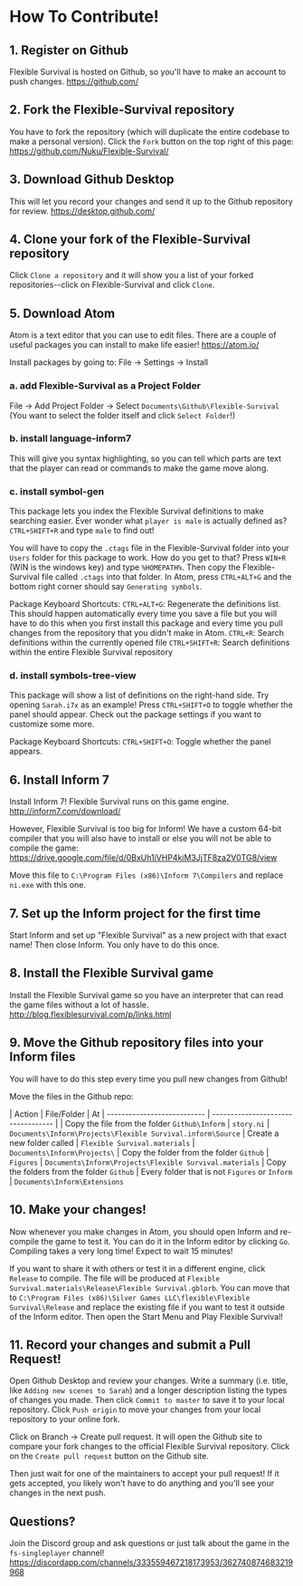 # How To Contribute!

## 1. Register on Github
Flexible Survival is hosted on Github, so you'll have to make an account to push changes.
https://github.com/

## 2. Fork the Flexible-Survival repository
You have to fork the repository (which will duplicate the entire codebase to make a personal version). Click the `Fork` button on the top right of this page:
https://github.com/Nuku/Flexible-Survival/

## 3. Download Github Desktop
This will let you record your changes and send it up to the Github repository for review.
https://desktop.github.com/

## 4. Clone your fork of the Flexible-Survival repository
Click `Clone a repository` and it will show you a list of your forked repositories--click on Flexible-Survival and click `Clone`.

## 5. Download Atom
Atom is a text editor that you can use to edit files. There are a couple of useful packages you can install to make life easier!
https://atom.io/

Install packages by going to: File -> Settings -> Install

### a. add Flexible-Survival as a Project Folder
File -> Add Project Folder -> Select `Documents\Github\Flexible-Survival` (You want to select the folder itself and click `Select Folder`!)

### b. install language-inform7
This will give you syntax highlighting, so you can tell which parts are text that the player can read or commands to make the game move along.

### c. install symbol-gen
This package lets you index the Flexible Survival definitions to make searching easier. Ever wonder what `player is male` is actually defined as? `CTRL+SHIFT+R` and type `male` to find out!

You will have to copy the `.ctags` file in the Flexible-Survival folder into your `Users` folder for this package to work. How do you get to that? Press `WIN+R` (WIN is the windows key) and type `%HOMEPATH%`. Then copy the Flexible-Survival file called `.ctags` into that folder. In Atom, press `CTRL+ALT+G` and the bottom right corner should say `Generating symbols`.

Package Keyboard Shortcuts:
`CTRL+ALT+G`: Regenerate the definitions list. This should happen automatically every time you save a file but you will have to do this when you first install this package and every time you pull changes from the repository that you didn't make in Atom.
`CTRL+R`: Search definitions within the currently opened file
`CTRL+SHIFT+R`: Search definitions within the entire Flexible Survival repository

### d. install symbols-tree-view
This package will show a list of definitions on the right-hand side. Try opening `Sarah.i7x` as an example! Press `CTRL+SHIFT+O` to toggle whether the panel should appear. Check out the package settings if you want to customize some more.

Package Keyboard Shortcuts:
`CTRL+SHIFT+O`: Toggle whether the panel appears.

## 6. Install Inform 7
Install Inform 7! Flexible Survival runs on this game engine.
http://inform7.com/download/

However, Flexible Survival is too big for Inform! We have a custom 64-bit compiler that you will also have to install or else you will not be able to compile the game:
https://drive.google.com/file/d/0BxUh1iVHP4kiM3JjTF8za2V0TG8/view

Move this file to `C:\Program Files (x86)\Inform 7\Compilers` and replace `ni.exe` with this one.

## 7. Set up the Inform project for the first time
Start Inform and set up "Flexible Survival" as a new project with that exact name! Then close Inform. You only have to do this once.

## 8. Install the Flexible Survival game
Install the Flexible Survival game so you have an interpreter that can read the game files without a lot of hassle.
http://blog.flexiblesurvival.com/p/links.html

## 9. Move the Github repository files into your Inform files
You will have to do this step every time you pull new changes from Github!

Move the files in the Github repo:

| Action                      | File/Folder                        | At
| --------------------------- | ---------------------------------- |
| Copy the file from the folder `Github\Inform` | `story.ni` | `Documents\Inform\Projects\Flexible Survival.inform\Source`
| Create a new folder called  | `Flexible Survival.materials` | `Documents\Inform\Projects\`
| Copy the folder from the folder `Github` | `Figures` | `Documents\Inform\Projects\Flexible Survival.materials`
| Copy the folders from the folder `Github` | Every folder that is not `Figures` or `Inform` | `Documents\Inform\Extensions`

## 10. Make your changes!
Now whenever you make changes in Atom, you should open Inform and re-compile the game to test it. You can do it in the Inform editor by clicking `Go`. Compiling takes a very long time! Expect to wait 15 minutes!

If you want to share it with others or test it in a different engine, click `Release` to compile. The file will be produced at `Flexible Survival.materials\Release\Flexible Survival.gblorb`. You can move that to `C:\Program Files (x86)\Silver Games LLC\flexible\Flexible Survival\Release` and replace the existing file if you want to test it outside of the Inform editor. Then open the Start Menu and Play Flexible Survival!

## 11. Record your changes and submit a Pull Request!
Open Github Desktop and review your changes. Write a summary (i.e. title, like `Adding new scenes to Sarah`) and a longer description listing the types of changes you made. Then click `Commit to master` to save it to your local repository. Click `Push origin` to move your changes from your local repository to your online fork.

Click on Branch -> Create pull request. It will open the Github site to compare your fork changes to the official Flexible Survival repository. Click on the `Create pull request` button on the Github site.

Then just wait for one of the maintainers to accept your pull request! If it gets accepted, you likely won't have to do anything and you'll see your changes in the next push.

## Questions?
Join the Discord group and ask questions or just talk about the game in the `fs-singleplayer` channel!
https://discordapp.com/channels/333559467218173953/362740874683219968
